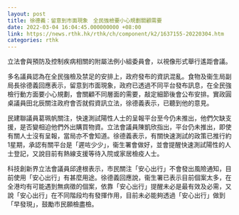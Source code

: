 ```yaml
---
layout: post
title: 徐德義：留意到市面現象　全民強檢要小心規劃關顧需要
date: 2022-03-04 16:04:45.000000000 +08:00
link: https://news.rthk.hk/rthk/ch/component/k2/1637155-20220304.htm
categories: rthk
---
```


立法會與預防及控制疾病相關的附屬法例小組委員會，以視像形式舉行遙距會議。

多名議員認為在全民強檢及禁足的安排上，政府發布的資訊混亂。食物及衞生局副局長徐德義回應表示，留意到市面現象，政府已透過不同平台發布訊息，在全民強檢行動方面要小心規劃，會關顧不同層面的需要，敲定細節後會公布安排。實政圓桌議員田北辰關注政府會否就假資訊立法，徐德義表示，已聽到他的意見。

民建聯議員葛珮帆關注，快速測試陽性人士的呈報平台至今仍未推出，他們欠缺支援，是否變相迫他們外出購買物資。立法會議員陳凱欣指出，平台仍未推出，即使有關人士沒有呈報，當局亦不會知道。徐德義表示，有關快速測試的政策已推行約 1星期，承認有關平台是「遲咗少少」，衞生署會做好，並會提醒快速測試陽性的人士登記，又說目前有熱線支援等待入院或家居檢疫人士。

科技創新界立法會議員邱達根表示，市民關注「安心出行」不會發出風險通知，目前使用「安心出行」有甚麼用途。徐德義回應說，衞生署已表示目前個案太多，在全港均有可能遇到無病徵的個案，依靠「安心出行」提醒未必是最有效及必需，又說「安心出行」在不同階段均有發揮作用，目前未必能夠透過「安心出行」做到「早發現」，鼓勵市民願檢盡檢。
